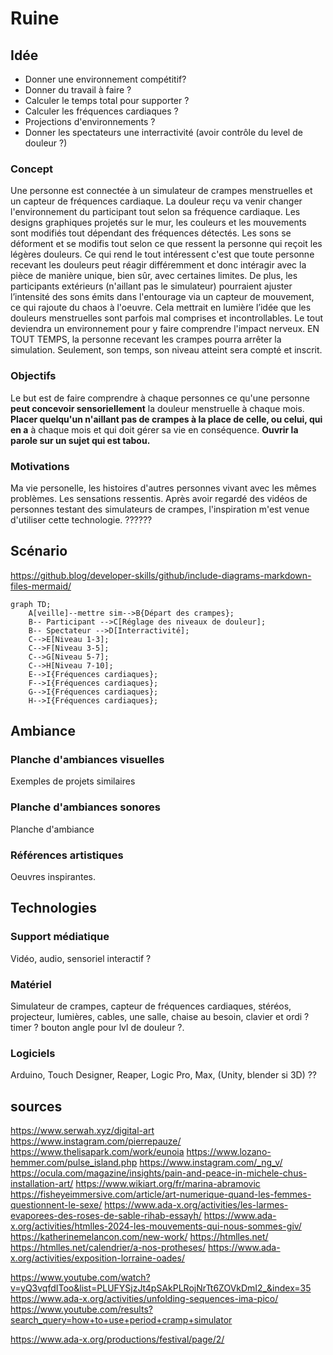# Ruine

## Idée
- Donner une environnement compétitif?
- Donner du travail à faire ?
- Calculer le temps total pour supporter ?
- Calculer les fréquences cardiaques ?
- Projections d'environnements ?
- Donner les spectateurs une interractivité (avoir contrôle du level de douleur ?)


### Concept

Une personne est connectée à un simulateur de crampes menstruelles et un capteur de fréquences cardiaque. La douleur reçu va venir changer l'environnement du participant tout selon sa fréquence cardiaque. Les designs graphiques projetés sur le mur, les couleurs et les mouvements sont modifiés tout dépendant des fréquences détectés. Les sons se déforment et se modifis tout selon ce que ressent la personne qui reçoit les légères douleurs. Ce qui rend le tout intéressent c'est que toute personne recevant les douleurs peut réagir différemment et donc intéragir avec la pièce de manière unique, bien sûr, avec certaines limites. De plus, les participants extérieurs (n'aillant pas le simulateur) pourraient ajuster l’intensité des sons émits dans l'entourage via un capteur de mouvement, ce qui rajoute du chaos à l'oeuvre. Cela mettrait en lumière l’idée que les douleurs menstruelles sont parfois mal comprises et incontrollables. Le tout deviendra un environnement pour y faire comprendre l'impact nerveux. EN TOUT TEMPS, la personne recevant les crampes pourra arrêter la simulation. Seulement, son temps, son niveau atteint sera compté et inscrit.

### Objectifs

Le but est de faire comprendre à chaque personnes ce qu'une personne **peut concevoir sensoriellement** la douleur menstruelle à chaque mois. **Placer quelqu'un n'aillant pas de crampes à la place de celle, ou celui, qui en a** à chaque mois et qui doit gérer sa vie en conséquence. **Ouvrir la parole sur un sujet qui est tabou.**

### Motivations

Ma vie personelle, les histoires d'autres personnes vivant avec les mêmes problèmes. Les sensations ressentis. Après avoir regardé des vidéos de personnes testant des simulateurs de crampes, l'inspiration m'est venue d'utiliser cette technologie. ??????

## Scénario

https://github.blog/developer-skills/github/include-diagrams-markdown-files-mermaid/

```mermaid
graph TD;
    A[veille]--mettre sim-->B{Départ des crampes};
    B-- Participant -->C[Réglage des niveaux de douleur];
    B-- Spectateur -->D[Interractivité];
    C-->E[Niveau 1-3];
    C-->F[Niveau 3-5];
    C-->G[Niveau 5-7];
    C-->H[Niveau 7-10];
    E-->I{Fréquences cardiaques};
    F-->I{Fréquences cardiaques};
    G-->I{Fréquences cardiaques};
    H-->I{Fréquences cardiaques};
```

## Ambiance

### Planche d'ambiances visuelles

Exemples de projets similaires

### Planche d'ambiances sonores

Planche d'ambiance

### Références artistiques

Oeuvres inspirantes.

## Technologies

### Support médiatique

Vidéo, audio, sensoriel interactif ?

### Matériel

Simulateur de crampes, capteur de fréquences cardiaques, stéréos, projecteur, lumières, cables, une salle, chaise au besoin, clavier et ordi ? timer ? bouton angle pour lvl de douleur ?.

### Logiciels

Arduino, Touch Designer, Reaper, Logic Pro, Max, (Unity, blender si 3D) ??

## sources

https://www.serwah.xyz/digital-art
https://www.instagram.com/pierrepauze/
https://www.thelisapark.com/work/eunoia
https://www.lozano-hemmer.com/pulse_island.php
https://www.instagram.com/_ng_v/
https://ocula.com/magazine/insights/pain-and-peace-in-michele-chus-installation-art/
https://www.wikiart.org/fr/marina-abramovic
https://fisheyeimmersive.com/article/art-numerique-quand-les-femmes-questionnent-le-sexe/
https://www.ada-x.org/activities/les-larmes-evaporees-des-roses-de-sable-rihab-essayh/
https://www.ada-x.org/activities/htmlles-2024-les-mouvements-qui-nous-sommes-giv/
https://katherinemelancon.com/new-work/
https://htmlles.net/
https://htmlles.net/calendrier/a-nos-protheses/
https://www.ada-x.org/activities/exposition-lorraine-oades/


https://www.youtube.com/watch?v=yQ3vqfdIToo&list=PLUFYSjzJt4pSAkPLRojNrTt6ZOVkDmI2_&index=35
https://www.ada-x.org/activities/unfolding-sequences-ima-pico/
https://www.youtube.com/results?search_query=how+to+use+period+cramp+simulator

https://www.ada-x.org/productions/festival/page/2/
